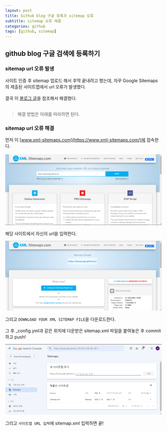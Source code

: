 ```yaml
---
layout: post
title: Github blog 구글 등록과 sitemap 오류
subtitle: sitemap 오류 해결
categories: github
tags: [github, sitemap]
---
```


## github blog 구글 검색에 등록하기 

### sitemap url 오류 발생

사이트 인증 후 sitemap 업로드 해서 후딱 끝내려고 했는데, 자꾸 Google Sitemaps의 제출된 사이트맵에서 url 오류가 발생했다.
<br><br>
결국 이 [블로그 글](https://blog.slarea.com/git/blog/register-to-search/)을 참조해서 해결했다.
<br><br>
> 해결 방법은 아래를 따라하면 된다.

### sitemap url 오류 해결

먼저 이 [www.xml-sitemaps.com](https://www.xml-sitemaps.com/)에 접속한다.
<br><br>
![sitmaps](/assets/img/xml-sitemaps.jpg)

해당 사이트에서 자신의 url을 입력한다.

![sitempas-parse](/assets/img/xml-sitemaps-parse.jpg)

그리고 `DOWNLOAD YOUR XML SITEMAP FILE`을 다운로드한다.
<br><br>
그 후 _config.yml과 같은 위치에 다운받은 sitemap.xml 파일을 붙여놓은 후 commit하고 push!

![google-sitemap](/assets/img/google-sitemap.jpg)

그리고 `사이트맵 URL 입력`에 sitemap.xml 입력하면 끝!